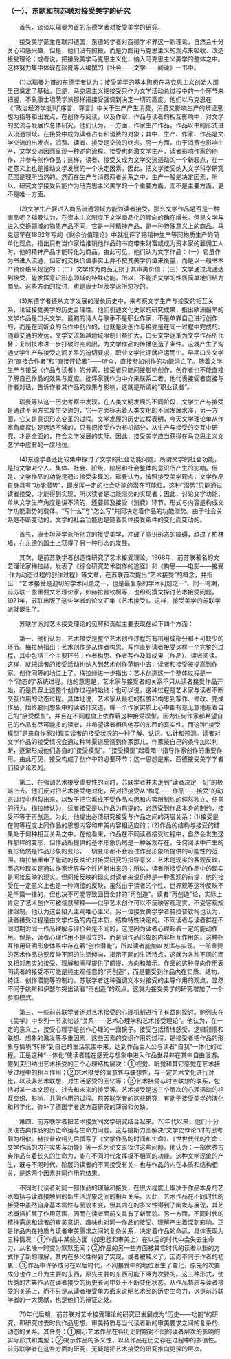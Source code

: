 ### （一）、东欧和前苏联对接受美学的研究

&emsp;&emsp;首先，谈谈以瑙曼为首的东德学者对接受美学的研究。

&emsp;&emsp;接受美学诞生在联邦德国，东德的学者对西德学术界这一新理论，自然会十分关心和感兴趣，但是，他们没有照搬，而是力图用马克思主义的观点来吸收、改造接受理论；或者说，把接受美学马克思主义化，纳入马克思主义美学的整体之中。这种努力集中体现在瑙曼等人编撰的《社会——文学——阅读》一书中。

&emsp;&emsp;\(1\)以瑙曼为首的东德学者认为：接受美学的基本思想在马克思主义创始人那里已奠定了基础。但是，马克思主义把接受只作为文学活动总过程中的一个环节来把握，不象康士坦茨学派那样把接受强调到决定一切的高度。他们以马克思在《“政治经济学批判”序言、导言》中关于生产产生消费，消费又影响生产的辨证思想为指导和出发点，在创作与阅读，以及作家、作品与读者的相互影响中，对文学的交流与发展作总体研究。他们认为，一方面，作家生产作品，作品以书的形式进入流通领域，在接受中成为读者占有和消费的对象；其中，生产、作家、作品是文学交流的出发点，消费、读者、接受是交流的终点。另一方面，由于消费也影响生产，文学交流因而呈现一种逆向流程。接受也刺激文学生产，读者影响作家的创作，并参与创作作品；这样，读者、接受又成为文学交流活动的一个新起点，在一定意义上也是推动文学发展的一个决定因素。因此，把文学接受纳入文学科学研究范围是理所当然的。然而在生产与消费两者关系之中，生产一般是决定因素，所以，研究文学接受只能作为马克思主义美学的一个重要方面，而不是主要方面，更不是唯一方面。

&emsp;&emsp;\(2\)文学生产要进入商品流通领域方能为读者接受，那么文学作品是否是一种商品呢？瑙曼认为，在资本主义制度下文学商品化的倾向的确在增长。但是文学与进入交换领域的物质产品不同，它是一种精神产品，是一种特殊意义上的商品。马克思早在1862年写的《剩余价值理论》中就批评了把精神生产等同物质生产的简单化观点，指出只有当作家给推销他作品的书商带来财富或成为资本家的雇佣工人时，他的精神产品才能转化为商品。由此可见，他们认为文学作品：（一）它虽作为书进入流通，但它的交换价值事实上并不按其美学价值来衡量，而是以一般书本产销价格来规定的；（二）文学作为商品无损于其审美价值；（三）文学通过流通达到接受，能发挥意识形态领域的特殊功能。所以，不能把文学的性质简单地归结为商品。这些方面的探讨，也是康士坦茨学派所忽视的。

&emsp;&emsp;\(3\)东德学者还从文学发展的漫长历史中，来考察文学生产与接受的相互关系，论证接受美学的历史合理性。他们引述文化史家的研究成果，指出欧洲最早的文学作品是口头文学。最初的诗人与歌手不是职业作家，不是单靠自己进行创作的，而是在同听众的合作中创作的，也就是说创作与接受是在同一过程中完成的。随着交通的发达，文学交流超越地域限制日益扩大，口头文学逐渐为文学作品所代替；复制技术进一步打破时空局限，为文学作品的传播创造了条件。这就产生了沟通文学生产与接受之间关系的迫切要求，职业文学批评就应运而生。早期口头文学的“直接合作者”和“直接评论者”——听众，直接参加创作的功能消亡了。随着文学生产与接受（作品与读者）的分离，接受者只能间接影响创作，创作者也不能直接了解自己作品的效果与反应。批评家就作为中介来联系二者，他代表接受者直接与作者对话，告诉作者其作品的效果与影响，这就是所谓的“职业读者”。

&emsp;&emsp;瑙曼等从这一历史考察中发现，在人类文明发展的不同阶段，文学生产与接受是通过不同方式发生交流的，它一方面标志着人类文化的不同发展水准，另一方面，它又是意识形态变革的过程。文学发展的历史过程表明，今天文学理论单从作家角度探讨是远远不够的，只有把接受作为有机部分，从生产与接受的交互中研究，才是全面的，符合文学发展的实际。因此，接受美学应当获得在马克思主义文艺学中应有的一席地位。

&emsp;&emsp;\(4\)东德学者还比较集中探讨了文学的社会功能问题。所谓文学的社会功能，是指文学对个人、集体、社会、阶级、阶层和社会整体的意识所产生的影响。但是，文学作品的功能是通过接受实现的。瑙曼认为，按照接受美学观点，文学作品自身具有“功能潜势”，即发挥一定的社会功能的潜在可能性。这种“潜势”只能通过读者接受，才能得到实现，所以读者是功能潜势的实现者；因此，讨论文学功能，单从文学生产角度是讲不清的，还要顾及接受（消费）环节。形式与内容是构成文学功能潜势的载体。“写什么”与“怎么写”共同决定着作品的功能潜势。由于社会关系是不断变动的，文学的社会功能也是随着具体接受条件的变化而变动的。

&emsp;&emsp;首先，康士坦茨学派所创立的接受美学，冲破了意识形态的障碍，越过了柏林墙，在东德的国土上获得了另一种形态的发展。

&emsp;&emsp;其次，是前苏联学者创造性研究了艺术接受理论。1968年，前苏联著名的文艺理论家梅拉赫，发表了《综合研究艺术剧作的途径》和《构思——电影——接受·作为动态过程的创作过程》等文章，在苏联首次提出“艺术接受”的概念，并指出：“艺术接受是迫切的学术问题之一，也是最复杂的学术问题之一”。同一时期，前苏联一些重要文艺理论家，如赫拉普钦柯等，也纷纷撰文探讨艺术接受问题。1971年，苏联出版了这些学者的论文汇集《艺术接受》。这样，接受美学的苏联学派就诞生了。

&emsp;&emsp;苏联学派对艺术接受理论的见解和贡献主要表现在如下四个方面：

&emsp;&emsp;第一、他们认为，艺术接受是整个艺术创作过程的有机组成部分和不可缺少的环节。梅拉赫指出：艺术创作是从作者构思、写作直到读者接受这样一个完整的过程，其中包括三个主要环节：作者构思、作者写作及其成果（作品）、读者阅读。这样，就把读者的接受活动也纳入到艺术创作范畴中去，读者和接受被提高到作家、创作同等的地位上了。梅拉赫进一步指出：艺术创造这一个整体过程是一个“动态的”系统过程。他的意思是，艺术家与接受者的关系不只从读者接受作品开始，而是贯穿上述整个创作过程的始终；也可以说，这种过程是艺术家与读者不断交互作用的动态过程。具体地说，艺术家从最初的酝酿和构思到写作、修改、完成作品，始终要同想象中的读者打交道，每一个作家实质上心中都有意无意地悬着自己的“接受模型”，并且在不同程度上依靠着这种接受模型。因为任何作家都希望自己的作品有尽可能多的读者，并希望读者相信他写的东西的真实性。而这种“接受模型”是来自作家对现实读者的接受状况的一种了解、认识、估计和预测。读者对文学作品的接受情况会通过种种渠道反馈到作家那儿，作家按自己的条件加以判断，逐渐形成他们各自的“接受模型”。“接受模型”起着暗中指导作家创作的重要作用。由此可见，接受构成了创作中的必要环节；这一思想是东、西德接受美学学者们较少论及的。

&emsp;&emsp;第二、在强调艺术接受重要性的同时，苏联学者并未走到“读者决定一切”的极端上去。他们反对把艺术接受绝对化，反对把接受从“构思——作品——接受”的动态过程中割裂出来，以致于把它看成不受作品构思和内容所制约的纯然独立、任意的行为。梅拉赫认为，读者接受是以作品为前提的，必然受到作品本身的制约，接受不等于再创造。为此，他提出必须研究接受与作品之间的两层关系：\(1\)接受是在何等程度上同作品的思想内容和审美内容相适应的；\(2\)作品的结构与接受的结果处于何种相互关系之中。在他看来，作品在不同读者接受过程中，自然会发生这样那样的变形，但作品所提供的基本形象仍然是一种客观存在，任何阅读中产生的变形仍然是作品形象的变形，一切变形都不会超过作品形象所提供的可能性的范围。梅拉赫重申了能动的反映论对接受研究的指导意义，艺术是现实的客观反映，而这种现实是通过作家世界与个性折射出来的；所以，读者所接受的作品中的现实是间接反映的现实。但间接反映的现实对读者来说仍然是一种客观的前提，他的接受在一定意义上也是一种间接的反映，虽然由于读者的个性、世界观等这种反映不是千篇一律的，但也决不可能导致面目全非的“再创造”。读者“再创造”论，实际上肯定了艺术创作可被任意解释——似乎艺术创作可以不反映客观现实，不受客观规律限制。他认为这会陷入主观唯心主义。另一位接受美学学者赫拉普钦柯也认为，读者接受过程是由文学作品的内在本质，结构特性决定的。不同读者与读者群在不同时期对同一作品理解与评价会是不同的，这是因为读者心理起着一定的能动作用。但是，读者心理作用不是孤立的，而是同作品形象的内容相互作用的。这种相互作用证明形象体系中存在着“创作潜能”，所以读者能加以发挥与实现。一部重要的艺术作品总要反映不同的生活倾向，揭示不同的生活特点，这就为各种不同的而又相对忠实的接受、理解和阐释提供了前提、方向和暗示。作品的这种导向作用表明读者的接受不可能是纯主观任意的“再创造”，而是要受到作品内在实质、结构、特征、创作潜能等的制约。苏联学者这种强调文本对接受的主导作用的观点，显然不同于姚斯和伊瑟尔突出读者“再创造”的观点。这就为接受美学的研究增加了一个参照模式。

&emsp;&emsp;第三、一些前苏联学者还对艺术接受的心理机制进行了有益的探讨。鲍列夫在《美学》中专列一节来论述“关系——艺术心理学和艺术接受理论”。他认为，在一定的意义上，接受心理学是创作心理的一面镜子。接受包括情绪感受、逻辑领悟和联想、想象的激发等多重因素，这些因素的交织作用的过程，是接受者把作品的形象与情境“转移”到自己的生活氛围中来，达到作品主人公与读者“自我”一体化的过程。正是这种“一体化”使读者能在感受与想象中进入作品世界并在其中自由漫游。鲍列夫归纳出艺术接受的三个心理结构层次：①视觉、听觉和其它感觉在艺术接受过程中的相互作用；②艺术接受的寓意性与联想性，与一定艺术文化进行对比，以及非艺术联想，对生活感受的回忆等；③艺术接受与时空联想的联系，包括对某一本文现在、过去和未来的接受等。艺术接受是这三个层次的心理活动的相互交织、影响，共同作用的过程。前苏联学者的这些研究，有助于接受美学的演化和科学化，弥补了德国学者这方面研究的薄弱和欠缺。

&emsp;&emsp;第四、前苏联学者把艺术接受同文学研究结合起来。70年代以来，他们十分关注古典作品的历史命运与生命力问题。这与姚斯力图解决“文学史悖论”时的思考颇为相似。赫拉普钦柯先后撰写了《文学作品的时间和生命》、《世世代代的生命：文学作品的内在实质与功能》等一系列论文来探讨这些问题。他认为：一部优秀古典作品有着长久的生命力，能在不同时代发挥极不相同的功能。这种文学现象的产生，既与不同时代、阶层的读者的不同接受有关，也与作品的内在本质和结构相关，是这两个因素共同作用的结果。

&emsp;&emsp;不同时代读者对同一部作品的理解和接受，在很大程度上取决于作品本身的艺术概括与读者接触到的新生活现象之间的相互关系。因此，艺术作品在不同时代的接受中虽然自身基本属性与面貌未变，但其内在的多义性得到了阐发与展现，其艺术概括扩展了作用范围，因而在读者面前又具有了新面貌。另一方面，不同时代的精神需求和读者的审美意识、趣味也对同一作品的接受、理解产生着深刻影响。正是作品内在特质与读者审美需求之间的复杂关系，决定着作品的命运，具体表现为三种情况：①作品中某些方面（如思想和审美上）在以后的时代中会失去生命力，从名噪一时变为默默无闻；②作品的另一些方面被其它时代的读者以新的方式作了新的理解，其内在多义性得到了实现，或者被转义了，因而不同于作者的初衷；③作品中许多成分在以后时代，不同接受中的地位发生了变化，原先的次要成分也许上升为主要的东西，原先主要的东西可能下降为次要的。这三种形式，使优秀的古典作品在读者接受的历史长河中处于不断变化状态。从作品特质与读者接受的关系上，而不只是从读者接受单方面来说明艺术品的历史生命力，这是前苏联学者的一大贡献，也是他们的辩证之处。

&emsp;&emsp;70年代后期，前苏联对艺术接受理论的研究已发展成为“历史——功能”的研究，即研究过去时代作品思想，审美特质与当代读者新的审美要求之间的复杂的、动态的关系。其任务：①揭示艺术作品在各历史时期对不同的读者层次的影响的实际形式和类型；②揭示作品的多义性，以及作品在历史存在过程中的多值性。前苏联学者在这些方面的研究，无疑是把艺术接受的研究推向更深的层次。